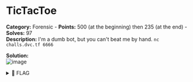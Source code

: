 # TicTacToe

**Category:** Forensic - **Points:** 500 (at the beginning) then 235 (at the end) - **Solves:** 97\
**Description:** I'm a dumb bot, but you can't beat me by hand. `nc challs.dvc.tf 6666`

**Solution:**\
![image](https://user-images.githubusercontent.com/91023285/159030494-4450b71c-93a9-4991-85f7-01048b52e47f.png)

<details>

<summary><span data-gb-custom-inline data-tag="emoji" data-code="1f6a9">🚩</span> FLAG</summary>

```
dvCTF{}
```

</details>
